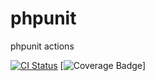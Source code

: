 # phpunit
phpunit actions

[![CI Status](https://github.com/caioflucena/phpunit/actions/workflows/ci.yml/badge.svg)](https://github.com/caioflucena/phpunit/actions)
[![Coverage Badge](https://github.com/caioflucena/phpunit/tests/.phpunit.cache/code-coverage/badge-coverage.svg)]

